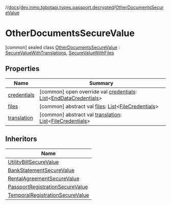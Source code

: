 //[docs](../../../index.md)/[dev.inmo.tgbotapi.types.passport.decrypted](../index.md)/[OtherDocumentsSecureValue](index.md)



# OtherDocumentsSecureValue  
 [common] sealed class [OtherDocumentsSecureValue](index.md) : [SecureValueWithTranslations](../../dev.inmo.tgbotapi.types.passport.decrypted.abstracts/-secure-value-with-translations/index.md), [SecureValueWithFiles](../../dev.inmo.tgbotapi.types.passport.decrypted.abstracts/-secure-value-with-files/index.md)   


## Properties  
  
|  Name |  Summary | 
|---|---|
| <a name="dev.inmo.tgbotapi.types.passport.decrypted/OtherDocumentsSecureValue/credentials/#/PointingToDeclaration/"></a>[credentials](credentials.md)| <a name="dev.inmo.tgbotapi.types.passport.decrypted/OtherDocumentsSecureValue/credentials/#/PointingToDeclaration/"></a> [common] open override val [credentials](credentials.md): [List](https://kotlinlang.org/api/latest/jvm/stdlib/kotlin.collections/-list/index.html)<[EndDataCredentials](../../dev.inmo.tgbotapi.types.passport.credentials/-end-data-credentials/index.md)>   <br>|
| <a name="dev.inmo.tgbotapi.types.passport.decrypted/OtherDocumentsSecureValue/files/#/PointingToDeclaration/"></a>[files](index.md#%5Bdev.inmo.tgbotapi.types.passport.decrypted%2FOtherDocumentsSecureValue%2Ffiles%2F%23%2FPointingToDeclaration%2F%5D%2FProperties%2F625018081)| <a name="dev.inmo.tgbotapi.types.passport.decrypted/OtherDocumentsSecureValue/files/#/PointingToDeclaration/"></a> [common] abstract val [files](index.md#%5Bdev.inmo.tgbotapi.types.passport.decrypted%2FOtherDocumentsSecureValue%2Ffiles%2F%23%2FPointingToDeclaration%2F%5D%2FProperties%2F625018081): [List](https://kotlinlang.org/api/latest/jvm/stdlib/kotlin.collections/-list/index.html)<[FileCredentials](../../dev.inmo.tgbotapi.types.passport.credentials/-file-credentials/index.md)>   <br>|
| <a name="dev.inmo.tgbotapi.types.passport.decrypted/OtherDocumentsSecureValue/translation/#/PointingToDeclaration/"></a>[translation](index.md#%5Bdev.inmo.tgbotapi.types.passport.decrypted%2FOtherDocumentsSecureValue%2Ftranslation%2F%23%2FPointingToDeclaration%2F%5D%2FProperties%2F625018081)| <a name="dev.inmo.tgbotapi.types.passport.decrypted/OtherDocumentsSecureValue/translation/#/PointingToDeclaration/"></a> [common] abstract val [translation](index.md#%5Bdev.inmo.tgbotapi.types.passport.decrypted%2FOtherDocumentsSecureValue%2Ftranslation%2F%23%2FPointingToDeclaration%2F%5D%2FProperties%2F625018081): [List](https://kotlinlang.org/api/latest/jvm/stdlib/kotlin.collections/-list/index.html)<[FileCredentials](../../dev.inmo.tgbotapi.types.passport.credentials/-file-credentials/index.md)>   <br>|


## Inheritors  
  
|  Name | 
|---|
| <a name="dev.inmo.tgbotapi.types.passport.decrypted/UtilityBillSecureValue///PointingToDeclaration/"></a>[UtilityBillSecureValue](../-utility-bill-secure-value/index.md)|
| <a name="dev.inmo.tgbotapi.types.passport.decrypted/BankStatementSecureValue///PointingToDeclaration/"></a>[BankStatementSecureValue](../-bank-statement-secure-value/index.md)|
| <a name="dev.inmo.tgbotapi.types.passport.decrypted/RentalAgreementSecureValue///PointingToDeclaration/"></a>[RentalAgreementSecureValue](../-rental-agreement-secure-value/index.md)|
| <a name="dev.inmo.tgbotapi.types.passport.decrypted/PassportRegistrationSecureValue///PointingToDeclaration/"></a>[PassportRegistrationSecureValue](../-passport-registration-secure-value/index.md)|
| <a name="dev.inmo.tgbotapi.types.passport.decrypted/TemporalRegistrationSecureValue///PointingToDeclaration/"></a>[TemporalRegistrationSecureValue](../-temporal-registration-secure-value/index.md)|

